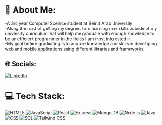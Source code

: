 # 💫 About Me:

<p>-A 3rd year Computer Sceince student at Beirut Arab University <br>
-Along the road of getting my degree, I am learning new skills outside of my university curriculum that will help me graduate with enough knowledge to be an efficient programmer in the fields I am most interested in.<br>
-My goal before graduating is to acquire knowledge and skills in developing web and mobile applications using different libraries and frameworks<br>

## 🌐 Socials:
[![LinkedIn](https://img.shields.io/badge/LinkedIn-%230077B5.svg?logo=linkedin&logoColor=white)](https://www.linkedin.com/in/ahmad-daher-76b547272/) 

# 💻 Tech Stack:
![HTML5](https://img.shields.io/badge/html5-%23E34F26.svg?style=for-the-badge&logo=html5&logoColor=white)
![JavaScript](https://img.shields.io/badge/javascript-%23323330.svg?style=for-the-badge&logo=javascript&logoColor=%23F7DF1E) 
![React](https://img.shields.io/badge/react-%2361DAFB.svg?style=for-the-badge&logo=react&logoColor=%2361DAFB&color=%23223344)
![Express](https://img.shields.io/badge/express-ffffff.svg?style=for-the-badge&logo=express&logoColor=white&color=%2320232A)
![Mongo DB](https://img.shields.io/badge/mongodb-%2347A248.svg?style=for-the-badge&logo=mongodb&logoColor=%2347A248&color=%23685422)
![Node.js](https://img.shields.io/badge/node.js-%23339933.svg?style=for-the-badge&logo=node.js&logoColor=white&color=%23339933)
![Java](https://img.shields.io/badge/java-%23FF5722.svg?style=for-the-badge&logo=java&logoColor=white&color=%23FF5722)
![CSS](https://img.shields.io/badge/CSS-%23264de4.svg?style=for-the-badge&logo=css3&color=%23264de4)
![SQL](https://img.shields.io/badge/sql-%230066CC.svg?style=for-the-badge&logo=sql&logoColor=white&color=%230066CC)
![Tailwind CSS](https://img.shields.io/badge/tailwindcss-%2338B2AC.svg?style=for-the-badge&logo=tailwind-css&logoColor=white&color=%2338B2AC)



